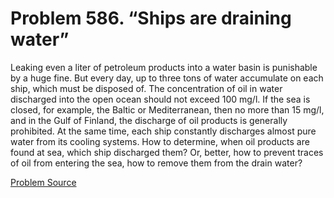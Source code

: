 # Problem 586. “Ships are draining water”

Leaking even a liter of petroleum products into a water basin is punishable by a huge fine. But every day, up to three tons of water accumulate on each ship, which must be disposed of. The concentration of oil in water discharged into the open ocean should not exceed 100 mg/l. If the sea is closed, for example, the Baltic or Mediterranean, then no more than 15 mg/l, and in the Gulf of Finland, the discharge of oil products is generally prohibited. At the same time, each ship constantly discharges almost pure water from its cooling systems. How to determine, when oil products are found at sea, which ship discharged them? Or, better, how to prevent traces of oil from entering the sea, how to remove them from the drain water?

[Problem Source](https://www.trizland.ru/tasks/5237/)